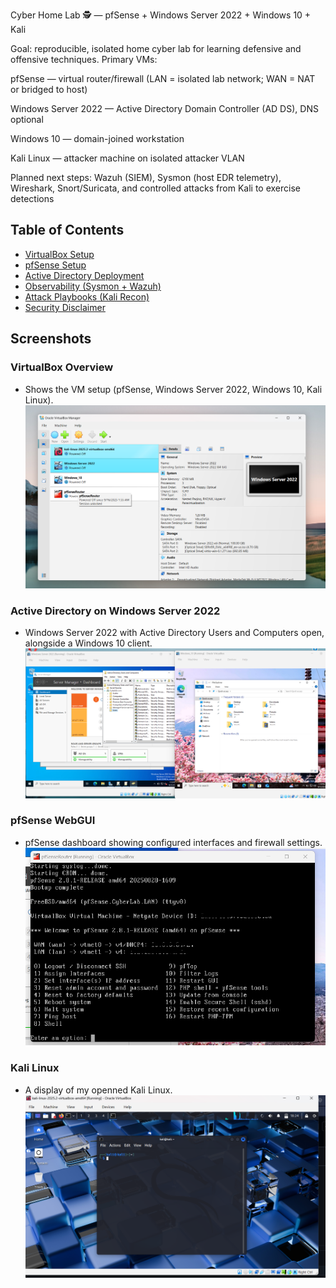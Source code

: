Cyber Home Lab 🕵️ — pfSense + Windows Server 2022 + Windows 10 + Kali

Goal: reproducible, isolated home cyber lab for learning defensive and offensive techniques. Primary VMs:

pfSense — virtual router/firewall (LAN = isolated lab network; WAN = NAT or bridged to host)

Windows Server 2022 — Active Directory Domain Controller (AD DS), DNS optional

Windows 10 — domain-joined workstation

Kali Linux — attacker machine on isolated attacker VLAN

Planned next steps: Wazuh (SIEM), Sysmon (host EDR telemetry), Wireshark, Snort/Suricata, and controlled attacks from Kali to exercise detections


## Table of Contents
- [VirtualBox Setup](vbox-setup.md)
- [pfSense Setup](pfSense-setup.md)
- [Active Directory Deployment](ad-deploy.ps1)
- [Observability (Sysmon + Wazuh)](observability/agent-installation.md)
- [Attack Playbooks (Kali Recon)](attack-playbooks/kali-basic-recon.md)
- [Security Disclaimer](SECURITY.md)
  

## Screenshots

### VirtualBox Overview
* Shows the VM setup (pfSense, Windows Server 2022, Windows 10, Kali Linux).
![VirtualBox Overview](docs/vbox-overview.png)

### Active Directory on Windows Server 2022
* Windows Server 2022 with Active Directory Users and Computers open, alongside a Windows 10 client.
![Windows AD Demo](docs/windows-ad-demo.png)

### pfSense WebGUI
* pfSense dashboard showing configured interfaces and firewall settings.
![pfSense Dashboard](docs/pfsense-dashboard.png)

### Kali Linux
* A display of my openned Kali Linux.
![pfSense Dashboard](docs/Kali-Linux-demo.png)

